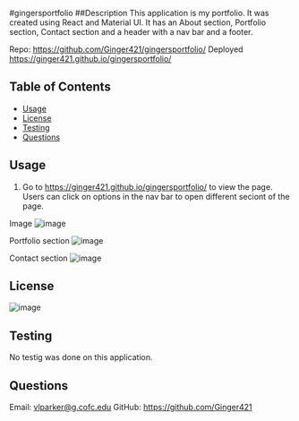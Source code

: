 #gingersportfolio
##Description
This application is my portfolio. It was created using React and Material UI. It has an About section, Portfolio section, Contact section  and a header with a nav bar and a footer.

Repo: https://github.com/Ginger421/gingersportfolio/
Deployed https://ginger421.github.io/gingersportfolio/ 

## Table of Contents
* [Usage](#usage)
* [License](#)
* [Testing](#testing)
* [Questions](#questions)

## Usage
1. Go to https://ginger421.github.io/gingersportfolio/ to view the page. Users can click on options in the nav bar to open different seciont of the page.

Image
![image](https://user-images.githubusercontent.com/101539821/199117283-605120dc-e0b6-4803-97e4-8017dc2e64b7.png)

Portfolio section 
![image](https://user-images.githubusercontent.com/101539821/199117441-9fbb5111-5079-4efb-9933-e3856e4d02fb.png)

Contact section
![image](https://user-images.githubusercontent.com/101539821/199117528-988cf31b-7d1c-479d-a69f-a45dbee9a124.png)


## License
![image](https://user-images.githubusercontent.com/101539821/195421205-75d9058a-9528-4224-8a53-491b47f330e9.png)

## Testing 
No testig was done on this application.

## Questions
Email: vlparker@g.cofc.edu
GitHub: https://github.com/Ginger421
